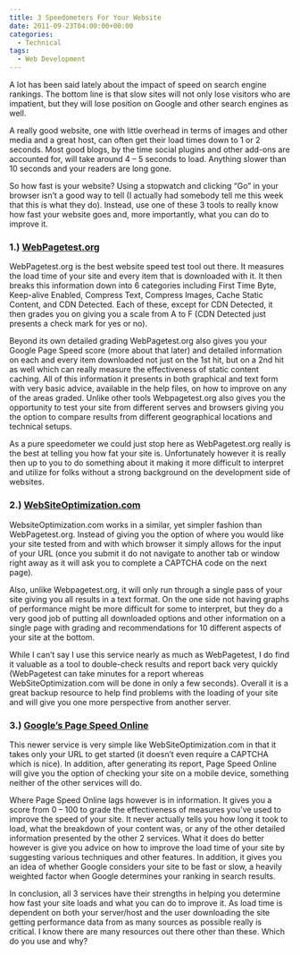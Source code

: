 ```yaml
---
title: 3 Speedometers For Your Website
date: 2011-09-23T04:00:00+00:00
categories:
  - Technical
tags:
  - Web Development
---
```


A lot has been said lately about the impact of speed on search engine rankings. The bottom line is that slow sites will not only lose visitors who are impatient, but they will lose position on Google and other search engines as well.

A really good website, one with little overhead in terms of images and other media and a great host, can often get their load times down to 1 or 2 seconds. Most good blogs, by the time social plugins and other add-ons are accounted for, will take around 4 – 5 seconds to load. Anything slower than 10 seconds and your readers are long gone.

So how fast is your website? Using a stopwatch and clicking “Go” in your browser isn’t a good way to tell (I actually had somebody tell me this week that this is what they do). Instead, use one of these 3 tools to really know how fast your website goes and, more importantly, what you can do to improve it.

### 1.) [WebPagetest.org](http://www.webpagetest.org/ "WebPagetest.org")

WebPagetest.org is the best website speed test tool out there. It measures the load time of your site and every item that is downloaded with it. It then breaks this information down into 6 categories including First Time Byte, Keep-alive Enabled, Compress Text, Compress Images, Cache Static Content, and CDN Detected. Each of these, except for CDN Detected, it then grades you on giving you a scale from A to F (CDN Detected just presents a check mark for yes or no).

Beyond its own detailed grading WebPagetest.org also gives you your Google Page Speed score (more about that later) and detailed information on each and every item downloaded not just on the 1st hit, but on a 2nd hit as well which can really measure the effectiveness of static content caching. All of this information it presents in both graphical and text form with very basic advice, available in the help files, on how to improve on any of the areas graded. Unlike other tools Webpagetest.org also gives you the opportunity to test your site from different serves and browsers giving you the option to compare results from different geographical locations and technical setups.

As a pure speedometer we could just stop here as WebPagetest.org really is the best at telling you how fat your site is. Unfortunately however it is really then up to you to do something about it making it more difficult to interpret and utilize for folks without a strong background on the development side of websites.

### 2.) [WebSiteOptimization.com](http://www.websiteoptimization.com/services/analyze/ "WebSiteOptimization.com")

WebsiteOptimization.com works in a similar, yet simpler fashion than WebPagetest.org. Instead of giving you the option of where you would like your site tested from and with which browser it simply allows for the input of your URL (once you submit it do not navigate to another tab or window right away as it will ask you to complete a CAPTCHA code on the next page).

Also, unlike Webpagetest.org, it will only run through a single pass of your site giving you all results in a text format. On the one side not having graphs of performance might be more difficult for some to interpret, but they do a very good job of putting all downloaded options and other information on a single page with grading and recommendations for 10 different aspects of your site at the bottom.

While I can’t say I use this service nearly as much as WebPagetest, I do find it valuable as a tool to double-check results and report back very quickly (WebPagetest can take minutes for a report whereas WebSiteOptimization.com will be done in only a few seconds). Overall it is a great backup resource to help find problems with the loading of your site and will give you one more perspective from another server.

### 3.) [Google’s Page Speed Online](https://developers.google.com/speed/pagespeed/insights/ "Googles Page Speed Online")

This newer service is very simple like WebSiteOptimization.com in that it takes only your URL to get started (it doesn’t even require a CAPTCHA which is nice). In addition, after generating its report, Page Speed Online will give you the option of checking your site on a mobile device, something neither of the other services will do.

Where Page Speed Online lags however is in information. It gives you a score from 0 – 100 to grade the effectiveness of measures you’ve used to improve the speed of your site. It never actually tells you how long it took to load, what the breakdown of your content was, or any of the other detailed information presented by the other 2 services. What it does do better however is give you advice on how to improve the load time of your site by suggesting various techniques and other features. In addition, it gives you an idea of whether Google considers your site to be fast or slow, a heavily weighted factor when Google determines your ranking in search results.

In conclusion, all 3 services have their strengths in helping you determine how fast your site loads and what you can do to improve it. As load time is dependent on both your server/host and the user downloading the site getting performance data from as many sources as possible really is critical. I know there are many resources out there other than these. Which do you use and why?